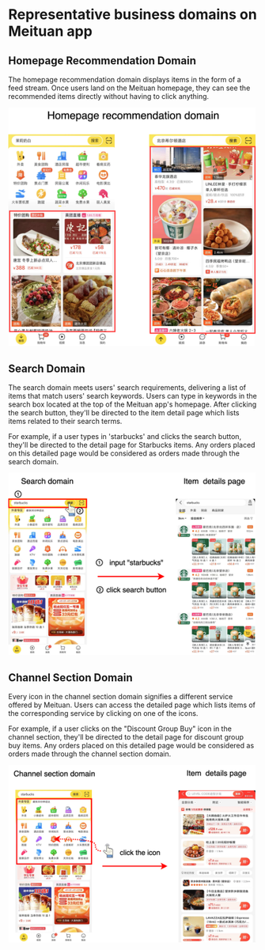 #  Representative business domains on Meituan app

## Homepage Recommendation Domain
The homepage recommendation domain displays items in the form of a feed stream. Once users land on the Meituan homepage, they can see the recommended items directly without having to click anything.

<img src="https://github.com/Huanglei66/EXIT-Supply/blob/main/Figures/rec-domains.png" alt="rec domain" width="500" height="auto">


## Search Domain
The search domain meets users' search requirements, delivering a list of items that match users' search keywords. Users can type in keywords in the search box located at the top of the Meituan app's homepage. After clicking the search button, they'll be directed to the item detail page which lists items related to their search terms.

For example, if a user types in 'starbucks' and clicks the search button, they'll be directed to the detail page for Starbucks items. Any orders placed on this detailed page would be considered as orders made through the search domain.

<img src="https://github.com/Huanglei66/EXIT-Supply/blob/main/Figures/search-domain.png" alt="search domain" width="500" height="auto">


## Channel Section Domain
Every icon in the channel section domain signifies a different service offered by Meituan. Users can access the detailed page which lists items of the corresponding service by clicking on one of the icons. 

For example, if a user clicks on the "Discount Group Buy" icon in the channel section, they'll be directed to the detail page for discount group buy items. Any orders placed on this detailed page would be considered as orders made through the channel section domain.

<img src="https://github.com/Huanglei66/EXIT-Supply/blob/main/Figures/channel-section-domain.png" alt="channel domain" width="500" height="auto">
